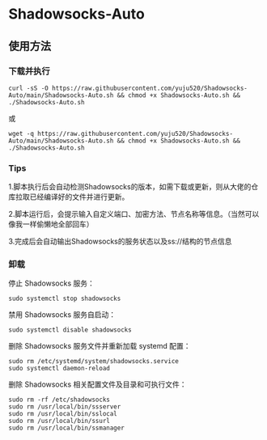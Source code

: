 # Shadowsocks-Auto

## 使用方法

### 下载并执行
```
curl -sS -O https://raw.githubusercontent.com/yuju520/Shadowsocks-Auto/main/Shadowsocks-Auto.sh && chmod +x Shadowsocks-Auto.sh && ./Shadowsocks-Auto.sh
```
或
```
wget -q https://raw.githubusercontent.com/yuju520/Shadowsocks-Auto/main/Shadowsocks-Auto.sh && chmod +x Shadowsocks-Auto.sh && ./Shadowsocks-Auto.sh
```

### Tips
1.脚本执行后会自动检测Shadowsocks的版本，如需下载或更新，则从大佬的仓库拉取已经编译好的文件并进行更新。

2.脚本运行后，会提示输入自定义端口、加密方法、节点名称等信息。（当然可以像我一样偷懒地全部回车）

3.完成后会自动输出Shadowsocks的服务状态以及ss://结构的节点信息

### 卸载
停止 Shadowsocks 服务：
```
sudo systemctl stop shadowsocks
```

禁用 Shadowsocks 服务自启动：
```
sudo systemctl disable shadowsocks
```

删除 Shadowsocks 服务文件并重新加载 systemd 配置：
```
sudo rm /etc/systemd/system/shadowsocks.service
sudo systemctl daemon-reload
```

删除 Shadowsocks 相关配置文件及目录和可执行文件：
```
sudo rm -rf /etc/shadowsocks
sudo rm /usr/local/bin/ssserver
sudo rm /usr/local/bin/sslocal
sudo rm /usr/local/bin/ssurl
sudo rm /usr/local/bin/ssmanager
```
